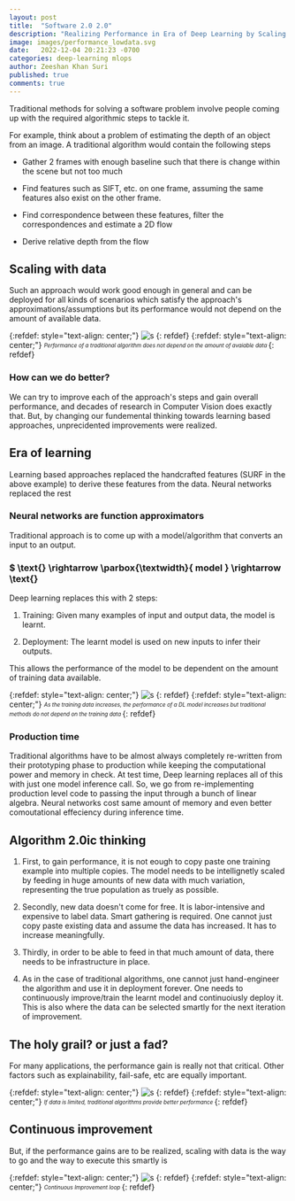 ```yaml
---
layout: post
title:  "Software 2.0 2.0"
description: "Realizing Performance in Era of Deep Learning by Scaling with Data"
image: images/performance_lowdata.svg
date:   2022-12-04 20:21:23 -0700
categories: deep-learning mlops
author: Zeeshan Khan Suri
published: true
comments: true
---
```







Traditional methods for solving a software problem involve people coming up with the required algorithmic steps to tackle it.

For example, think about a problem of estimating the depth of an object from an image. A traditional algorithm would contain the following steps

- Gather 2 frames with enough baseline such that there is change within the scene but not too much

- Find features such as SIFT, etc. on one frame, assuming the same features also exist on the other frame.

- Find correspondence between these features, filter the correspondences and estimate a 2D flow

- Derive relative depth from the flow

## Scaling with data

Such an approach would work good enough in general and can be deployed for all kinds of scenarios which satisfy the approach's approximations/assumptions but its performance would not depend on the amount of available data.

{:refdef: style="text-align: center;"}
![s]({{site.baseurl}}/images/performance_classical.svg) 
{: refdef}
{:refdef: style="text-align: center;"}
<sub><sup>*Performance of a traditional algorithm does not depend on the amount of avaiable data*
</sup></sub>
{: refdef}

### How can we do better? 

We can try to improve each of the approach's steps and gain overall performance, and decades of research in Computer Vision does exactly that. But, by changing our fundemental thinking towards learning based approaches, unprecidented improvements were realized.

## Era of learning

Learning based approaches replaced the handcrafted features (SURF in the above example) to derive these features from the data. Neural networks replaced the rest

### Neural networks are function approximators

Traditional approach is to come up with a model/algorithm that converts an input to an output.

### $ \text{} \rightarrow \parbox{\textwidth}{ model } \rightarrow \text{}

Deep learning replaces this with 2 steps: 

1. Training: Given many examples of input and output data, the model is learnt.

2. Deployment: The learnt model is used on new inputs to infer their outputs.

This allows the performance of the model to be dependent on the amount of training data available.

{:refdef: style="text-align: center;"}
![s]({{site.baseurl}}/images/performance_data.svg) 
{: refdef}
{:refdef: style="text-align: center;"}
<sub><sup>*As the training data increases, the performance of a DL model increases but traditional methods do not depend on the training data*
</sup></sub>
{: refdef}

### Production time

Traditional algorithms have to be almost always completely re-written from their prototyping phase to production while keeping the computational power and memory in check. At test time, Deep learning replaces all of this with just one model inference call. So, we go from re-implementing production level code to passing the input through a bunch of linear algebra. Neural networks cost same amount of memory and even better comoutational effeciency during inference time. 


## Algorithm 2.0ic thinking

1. First, to gain performance, it is not eough to copy paste one training example into multiple copies. The model needs to be intellignetly scaled by feeding in huge amounts of new data with much variation, representing the true population as truely as possible.

2. Secondly, new data doesn't come for free. It is labor-intensive and expensive to label data. Smart gathering is required. One cannot just copy paste existing data and assume the data has increased. It has to increase meaningfully.

3. Thirdly, in order to be able to feed in that much amount of data, there needs to be infrastructure in place.

4. As in the case of traditional algorithms, one cannot just hand-engineer the algorithm and use it in deployment forever. One needs to continuously improve/train the learnt model and continuoiusly deploy it. This is also where the data can be selected smartly for the next iteration of improvement.


## The holy grail? or just a fad?

For many applications, the performance gain is really not that critical. Other factors such as explainability, fail-safe, etc are equally important.

{:refdef: style="text-align: center;"}
![s]({{site.baseurl}}/images/performance_lowdata.svg) 
{: refdef}
{:refdef: style="text-align: center;"}
<sub><sup>*If data is limited, traditional algorithms provide better performance*
</sup></sub>
{: refdef}

## Continuous improvement

But, if the performance gains are to be realized, scaling with data is the way to go and the way to execute this smartly is

{:refdef: style="text-align: center;"}
![s]({{site.baseurl}}/images/loop.svg) 
{: refdef}
{:refdef: style="text-align: center;"}
<sub><sup>*Continuous Improvement loop*
</sup></sub>
{: refdef}


